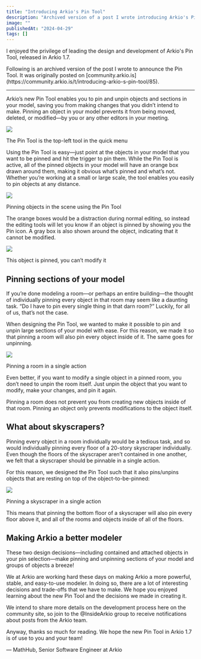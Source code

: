 ```yaml
---
title: "Introducing Arkio's Pin Tool"
description: "Archived version of a post I wrote introducing Arkio's Pin Tool as part of Arkio's 1.7 release"
image: ""
publishedAt: "2024-04-29"
tags: []
---
```


<Note>
<p>I enjoyed the privilege of leading the design and development of Arkio's Pin Tool, released in Arkio 1.7.</p>
<p>Following is an archived version of the post I wrote to announce the Pin Tool. It was originally posted on [community.arkio.is](https://community.arkio.is/t/introducing-arkio-s-pin-tool/85).</p>
</Note>

---

Arkio’s new Pin Tool enables you to pin and unpin objects and sections in your model, saving you from making changes that you didn’t intend to make. Pinning an object in your model prevents it from being moved, deleted, or modified—by you or any other editors in your meeting.

<Image src="~/ui.png" plain />

<SmallNote center label="">The Pin Tool is the top-left tool in the quick menu</SmallNote>

Using the Pin Tool is easy—just point at the objects in your model that you want to be pinned and hit the trigger to pin them. While the Pin Tool is active, all of the pinned objects in your model will have an orange box drawn around them, making it obvious what’s pinned and what’s not. Whether you’re working at a small or large scale, the tool enables you easily to pin objects at any distance.

<Image src="~/pinning.gif" plain />

<SmallNote center label="">Pinning objects in the scene using the Pin Tool</SmallNote>

The orange boxes would be a distraction during normal editing, so instead the editing tools will let you know if an object is pinned by showing you the Pin icon. A gray box is also shown around the object, indicating that it cannot be modified.

<Image src="~/pinned.png" plain />

<SmallNote center label="">This object is pinned, you can’t modify it</SmallNote>

## Pinning sections of your model

If you’re done modeling a room—or perhaps an entire building—the thought of individually pinning every object in that room may seem like a daunting task. “Do I have to pin every single thing in that darn room?” Luckily, for all of us, that’s not the case.

When designing the Pin Tool, we wanted to make it possible to pin and unpin large sections of your model with ease. For this reason, we made it so that pinning a room will also pin every object inside of it. The same goes for unpinning.

<Image src="~/pin-room.png" plain />

<SmallNote center label="">Pinning a room in a single action</SmallNote>

Even better, if you want to modify a single object in a pinned room, you don’t need to unpin the room itself. Just unpin the object that you want to modify, make your changes, and pin it again.

Pinning a room does not prevent you from creating new objects inside of that room. Pinning an object only prevents modifications to the object itself.

## What about skyscrapers?

Pinning every object in a room individually would be a tedious task, and so would individually pinning every floor of a 20-story skyscraper individually. Even though the floors of the skyscraper aren’t contained in one another, we felt that a skyscraper should be pinnable in a single action.

For this reason, we designed the Pin Tool such that it also pins/unpins objects that are resting on top of the object-to-be-pinned:

<Image src="~/pin-skyscraper.png" plain />

<SmallNote center label="">Pinning a skyscraper in a single action</SmallNote>

This means that pinning the bottom floor of a skyscraper will also pin every floor above it, and all of the rooms and objects inside of all of the floors.

## Making Arkio a better modeler

These two design decisions—including contained and attached objects in your pin selection—make pinning and unpinning sections of your model and groups of objects a breeze!

We at Arkio are working hard these days on making Arkio a more powerful, stable, and easy-to-use modeler. In doing so, there are a lot of interesting decisions and trade-offs that we have to make. We hope you enjoyed learning about the new Pin Tool and the decisions we made in creating it.

We intend to share more details on the development process here on the community site, so join to the @InsideArkio group to receive notifications about posts from the Arkio team.

Anyway, thanks so much for reading. We hope the new Pin Tool in Arkio 1.7 is of use to you and your team!

— MathHub, Senior Software Engineer at Arkio